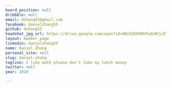 ```yaml
---
board_position: null
dribbble: null
email: dzhang55@gmail.com
facebook: danielzhang55
github: dzhang55
headshot_jpg_url: https://drive.google.com/open?id=0BzX2b5H8hPiALWVjcElxdTZYVDg
layout: member_page
linkedin: danielzhang55
name: Daniel Zhang
personal_site: null
slug: daniel-zhang
tagline: I like math please don't take my lunch money
twitter: null
year: 2018

---
```

